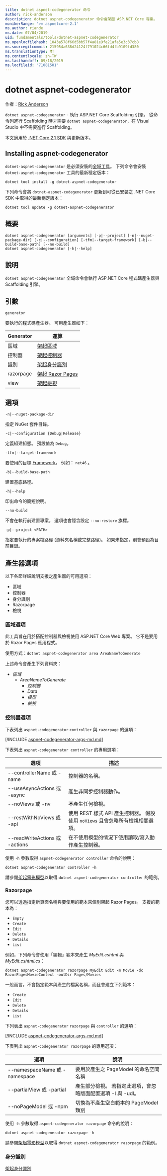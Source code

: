 ```yaml
---
title: dotnet aspnet-codegenerator 命令
author: rick-anderson
description: dotnet aspnet-codegenerator 命令會架起 ASP.NET Core 專案。
monikerRange: '>= aspnetcore-2.1'
ms.author: riande
ms.date: 07/04/2019
uid: fundamentals/tools/dotnet-aspnet-codegenerator
ms.openlocfilehash: 1043a578f66d5bb57f4a81e9fe21afa5e3c37cb8
ms.sourcegitcommit: 215954a638d24124f791024c66fd4fb9109fd380
ms.translationtype: MT
ms.contentlocale: zh-TW
ms.lasthandoff: 09/18/2019
ms.locfileid: "71081501"
---
```

# <a name="dotnet-aspnet-codegenerator"></a>dotnet aspnet-codegenerator

作者：[Rick Anderson](https://twitter.com/RickAndMSFT)

`dotnet aspnet-codegenerator` - 執行 ASP.NET Core Scaffolding 引擎。 從命令列進行 Scaffolding 時才需要 `dotnet aspnet-codegenerator`，在 Visual Studio 中不需要進行 Scaffolding。

本文適用於 [.NET Core 2.1 SDK](https://dotnet.microsoft.com/download/dotnet-core/2.1) 與更新版本。

## <a name="installing-aspnet-codegenerator"></a>Installing aspnet-codegenerator

`dotnet-aspnet-codegenerator` 是必須安裝的[全域工具](/dotnet/core/tools/global-tools)。 下列命令會安裝 `dotnet-aspnet-codegenerator` 工具的最新穩定版本：

```dotnetcli
dotnet tool install -g dotnet-aspnet-codegenerator
```

下列命令會將 `dotnet-aspnet-codegenerator` 更新到可從已安裝之 .NET Core SDK 中取得的最新穩定版本：

```dotnetcli
dotnet tool update -g dotnet-aspnet-codegenerator
```

## <a name="synopsis"></a>概要

```
dotnet aspnet-codegenerator [arguments] [-p|--project] [-n|--nuget-package-dir] [-c|--configuration] [-tfm|--target-framework] [-b|--build-base-path] [--no-build] 
dotnet aspnet-codegenerator [-h|--help]
```

## <a name="description"></a>說明

`dotnet aspnet-codegenerator` 全域命令會執行 ASP.NET Core 程式碼產生器與 Scaffolding 引擎。

## <a name="arguments"></a>引數

`generator`

要執行的程式碼產生器。 可用產生器如下︰

| Generator | 運算 |
| ----------------- | ------------ | 
| 區域      | [架起區域](/aspnet/core/mvc/controllers/areas) |
  控制器| [架起控制器](/aspnet/core/tutorials/first-mvc-app/adding-model) |
  識別  | [架起身分識別](/aspnet/core/security/authentication/scaffold-identity) |
  razorpage | [架起 Razor Pages](/aspnet/core/tutorials/razor-pages/model) |
  view      | [架起檢視](/aspnet/core/mvc/views/overview) |

## <a name="options"></a>選項

`-n|--nuget-package-dir`

指定 NuGet 套件目錄。

`-c|--configuration {Debug|Release}`

定義組建組態。 預設值為 `Debug`。

`-tfm|--target-framework`

要使用的目標 [Framework](/dotnet/standard/frameworks)。 例如： `net46` 。

`-b|--build-base-path`

建置基底路徑。

`-h|--help`

印出命令的簡短說明。

`--no-build`

不會在執行前建置專案。 選項也會隱含設定 `--no-restore` 旗標。

`-p|--project <PATH>`

指定要執行的專案檔路徑 (資料夾名稱或完整路徑)。 如果未指定，則會預設為目前目錄。

## <a name="generator-options"></a>產生器選項

以下各節詳細說明支援之產生器的可用選項：

* 區域
* 控制器
* 身分識別  
* Razorpage
* 檢視

<a name="area"></a>

### <a name="area-options"></a>區域選項

此工具旨在用於搭配控制器與檢視使用 ASP.NET Core Web 專案。 它不是要用於 Razor Pages 應用程式。

使用方式：`dotnet aspnet-codegenerator area AreaNameToGenerate`

上述命令會產生下列資料夾：

* *區域*
  * *AreaNameToGenerate*
    * *控制器*
    * *Data*
    * *模型*
    * *檢視*

<a name="ctl"></a>

### <a name="controller-options"></a>控制器選項

下表列出 `aspnet-codegenerator` `controller` 與 `razorpage` 的選項：

[!INCLUDE [aspnet-codegenerator-args-md.md](~/includes/aspnet-codegenerator-args-md.md)]

下表列出 `aspnet-codegenerator controller` 的專用選項：

| 選項               | 描述|
| ----------------- | ------------ |
| --controllerName 或 -name | 控制器的名稱。 |
| --useAsyncActions 或 -async | 產生非同步控制器動作。 |
| --noViews 或 -nv | **不**產生任何檢視。 |
| --restWithNoViews 或 -api  | 使用 REST 樣式 API 產生控制器。 假設使用 `noViews` 且會忽略所有檢視相關選項。 |
| --readWriteActions 或 -actions | 在不使用模型的情況下使用讀取/寫入動作產生控制器。 |

使用 `-h` 參數取得 `aspnet-codegenerator controller` 命令的說明：

```dotnetcli
dotnet aspnet-codegenerator controller -h
```

請參閱[架起電影模型](/aspnet/core/tutorials/razor-pages/model)以取得 `dotnet aspnet-codegenerator controller` 的範例。

### <a name="razorpage"></a>Razorpage

<a name="rp"></a>

您可以透過指定新頁面名稱與要使用的範本來個別架起 Razor Pages。 支援的範本為：

* `Empty`
* `Create`
* `Edit`
* `Delete`
* `Details`
* `List`

例如，下列命令會使用「編輯」範本來產生 *MyEdit.cshtml* 與 *MyEdit.cshtml.cs*：

```dotnetcli
dotnet aspnet-codegenerator razorpage MyEdit Edit -m Movie -dc RazorPagesMovieContext -outDir Pages/Movies
```

一般而言，不會指定範本與產生的檔案名稱，而且會建立下列範本：

* `Create`
* `Edit`
* `Delete`
* `Details`
* `List`

下列表出 `aspnet-codegenerator` `razorpage` 與 `controller` 的選項：

[!INCLUDE [aspnet-codegenerator-args-md.md](~/includes/aspnet-codegenerator-args-md.md)]

下表列出 `aspnet-codegenerator razorpage` 的專用選項：

| 選項               | 說明|
| ----------------- | ------------ |
|   --namespaceName 或 -namespace | 要用於產生之 PageModel 的命名空間名稱 |
| --partialView 或 -partial | 產生部分檢視。 若指定此選項，會忽略版面配置選項 -l 與 -udl。 |
| --noPageModel 或 -npm | 切換為不產生空白範本的 PageModel 類別 |

使用 `-h` 參數取得 `aspnet-codegenerator razorpage` 命令的說明：

```dotnetcli
dotnet aspnet-codegenerator razorpage -h
```

請參閱[架起電影模型](/aspnet/core/tutorials/razor-pages/model)以取得 `dotnet aspnet-codegenerator razorpage` 的範例。

### <a name="identity"></a>身分識別

[架起身分識別](/aspnet/core/security/authentication/scaffold-identity)

